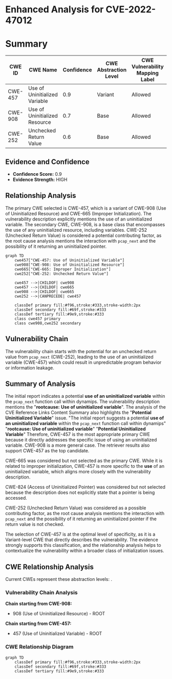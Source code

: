 # Enhanced Analysis for CVE-2022-47012

# Summary
| CWE ID | CWE Name | Confidence | CWE Abstraction Level | CWE Vulnerability Mapping Label | CWE-Vulnerability Mapping Notes |
|---|---|---|---|---|---|
| CWE-457 | Use of Uninitialized Variable | 0.9 | Variant | Allowed | Primary CWE |
| CWE-908 | Use of Uninitialized Resource | 0.7 | Base | Allowed | Secondary Candidate |
| CWE-252 | Unchecked Return Value | 0.6 | Base | Allowed | Secondary Candidate |

## Evidence and Confidence

*   **Confidence Score:** 0.9
*   **Evidence Strength:** HIGH

## Relationship Analysis
The primary CWE selected is CWE-457, which is a variant of CWE-908 (Use of Uninitialized Resource) and CWE-665 (Improper Initialization). The vulnerability description explicitly mentions the use of an uninitialized variable. The secondary CWE, CWE-908, is a base class that encompasses the use of any uninitialized resource, including variables. CWE-252 (Unchecked Return Value) is considered a potential contributing factor, as the root cause analysis mentions the interaction with `pcap_next` and the possibility of it returning an uninitialized pointer.

```mermaid
graph TD
    cwe457["CWE-457: Use of Uninitialized Variable"]
    cwe908["CWE-908: Use of Uninitialized Resource"]
    cwe665["CWE-665: Improper Initialization"]
    cwe252["CWE-252: Unchecked Return Value"]
    
    cwe457 -->|CHILDOF| cwe908
    cwe457 -->|CHILDOF| cwe665
    cwe908 -->|CHILDOF| cwe665
    cwe252 -->|CANPRECEDE| cwe457

    classDef primary fill:#f96,stroke:#333,stroke-width:2px
    classDef secondary fill:#69f,stroke:#333
    classDef tertiary fill:#9e9,stroke:#333
    class cwe457 primary
    class cwe908,cwe252 secondary
```

## Vulnerability Chain
The vulnerability chain starts with the potential for an unchecked return value from `pcap_next` (CWE-252), leading to the use of an uninitialized variable (CWE-457) which could result in unpredictable program behavior or information leakage.

## Summary of Analysis
The initial report indicates a potential **use of an uninitialized variable** within the `pcap_next` function call within dynamips. The vulnerability description mentions the "**rootcause:** **Use of uninitialized variable**". The analysis of the CVE Reference Links Content Summary also highlights the "**Potential Uninitialized Variable**" issue.
"The initial report suggests a potential **use of an uninitialized variable** within the `pcap_next` function call within dynamips"
"**rootcause:** **Use of uninitialized variable**"
"**Potential Uninitialized Variable**"
Therefore, CWE-457 is the most appropriate primary CWE because it directly addresses the specific issue of using an uninitialized variable. CWE-908 is a more general case. The retriever results also support CWE-457 as the top candidate.

CWE-665 was considered but not selected as the primary CWE. While it is related to improper initialization, CWE-457 is more specific to the **use** of an uninitialized variable, which aligns more closely with the vulnerability description.

CWE-824 (Access of Uninitialized Pointer) was considered but not selected because the description does not explicitly state that a pointer is being accessed.

CWE-252 (Unchecked Return Value) was considered as a possible contributing factor, as the root cause analysis mentions the interaction with `pcap_next` and the possibility of it returning an uninitialized pointer if the return value is not checked.

The selection of CWE-457 is at the optimal level of specificity, as it is a Variant-level CWE that directly describes the vulnerability. The evidence strongly supports this classification, and the relationship analysis helps to contextualize the vulnerability within a broader class of initialization issues.


## CWE Relationship Analysis

Current CWEs represent these abstraction levels: .


### Vulnerability Chain Analysis

**Chain starting from CWE-908:**
- 908 (Use of Uninitialized Resource) - ROOT


**Chain starting from CWE-457:**
- 457 (Use of Uninitialized Variable) - ROOT



### CWE Relationship Diagram

```mermaid
graph TD
    classDef primary fill:#f96,stroke:#333,stroke-width:2px
    classDef secondary fill:#69f,stroke:#333
    classDef tertiary fill:#9e9,stroke:#333
```